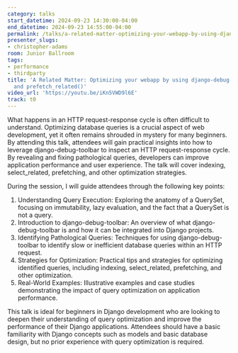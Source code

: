 ```yaml
---
category: talks
start_datetime: 2024-09-23 14:30:00-04:00
end_datetime: 2024-09-23 14:55:00-04:00
permalink: /talks/a-related-matter-optimizing-your-webapp-by-using-django-debug-toolbar-select-related-and-prefetch-related/
presenter_slugs:
- christopher-adams
room: Junior Ballroom
tags:
- performance
- thirdparty
title: 'A Related Matter: Optimizing your webapp by using django-debug-toolbar, select_related(),
  and prefetch_related()'
video_url: 'https://youtu.be/iKn5VWD9l6E'
track: t0
---
```


What happens in an HTTP request-response cycle is often difficult to understand. Optimizing database queries is a crucial aspect of web development, yet it often remains shrouded in mystery for many beginners. By attending this talk, attendees will gain practical insights into how to leverage django-debug-toolbar to inspect an HTTP request-response cycle. By revealing and fixing pathological queries, developers can improve application performance and user experience. The talk will cover indexing, select_related, prefetching, and other optimization strategies.

During the session, I will guide attendees through the following key points:
1. Understanding Query Execution: Exploring the anatomy of a QuerySet, focusing on immutability, lazy evaluation, and the fact that a QuerySet is not a query.
2. Introduction to django-debug-toolbar: An overview of what django-debug-toolbar is and how it can be integrated into Django projects.
3. Identifying Pathological Queries: Techniques for using django-debug-toolbar to identify slow or inefficient database queries within an HTTP request.
4. Strategies for Optimization: Practical tips and strategies for optimizing identified queries, including indexing, select_related, prefetching, and other optimization.
5. Real-World Examples: Illustrative examples and case studies demonstrating the impact of query optimization on application performance.

This talk is ideal for beginners in Django development who are looking to deepen their understanding of query optimization and improve the performance of their Django applications. Attendees should have a basic familiarity with Django concepts such as models and basic database design, but no prior experience with query optimization is required.
